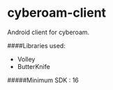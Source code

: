 # cyberoam-client
Android client for cyberoam.

####Libraries used:
* Volley
* ButterKnife

#####Minimum SDK : 16
